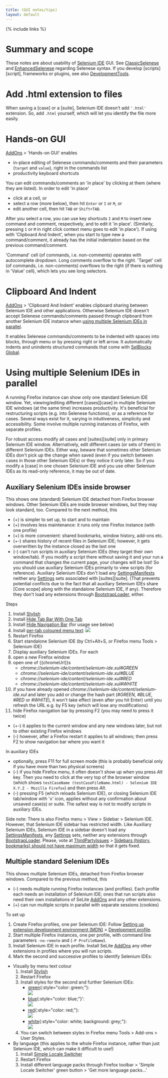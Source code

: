 ```yaml
---
title: (GUI notes/tips)
layout: default
---
```

{% include links %}

# Summary and scope
These notes are about usability of [Selenium IDE](http://seleniumhq.org/projects/ide) GUI. See [ClassicSelenese](ClassicSelenese) and [EnhancedSelenese](EnhancedSelenese) regarding Selenese syntax. If you develop [scripts][script], frameworks or plugins, see also [DevelopmentTools](DevelopmentTools).

# Add .html extension to files
When saving a [case] or a [suite], Selenium IDE doesn't add `'.html'` extension. So, add `.html` yourself, which will let you identify the file more easily.

# Hands-on GUI
[AddOns](AddOns) > 'Hands-on GUI' enables

* in-place editing of Selenese commands/comments and their parameters (`target` and `value`), right in the commands list
* productivity keyboard shortcuts

You can edit commands/comments an 'in place' by clicking at them (where they are listed). In order to edit 'in place'

* click at a cell, or
* select a row (more below), then hit `Enter` or `I` or `M`, or
* edit another cell, then hit `TAB` or `Shift+TAB`.

After you select a row, you can use key shortcuts `I` and `M` to insert new command and comment, respectively, and to edit it 'in place'. (Similarly, pressing `I` or `M` in right click context menu goes to edit 'in place'). If using with 'Clipboard And Indent', when you start to type new a command/comment, it already has the initial indentation based on the previous command/comment.

'Command' cell (of commands, i.e. non-comments) operates with autocomplete dropdown. Long comments overflow to the right. 'Target' cell (of commands, i.e. non-comments) overflows to the right (if there is nothing in 'Value' cell), which lets you see long selectors.


# Clipboard And Indent
[AddOns](AddOns) > 'Clipboard And Indent' enables clipboard sharing between Selenium IDE and other applications. Otherwise Selenium IDE doesn't accept Selenese commands/comments passed through clipboard from another Selenium IDE instance when [using multiple Selenium IDEs in parallel](#using-multiple-selenium-ides-in-parallel).

It enables Selenese commands/comments to be indented with spaces into blocks, through menu or by pressing right or left arrow. It automatically indents and unindents structured commands that come with [SelBlocks Global](SelBlocksGlobal).

# Using multiple Selenium IDEs in parallel
A running Firefox instance can show only one standard Selenium IDE window. Yet, viewing/editing different [cases][case] in multiple Selenium IDE windows (at the same time) increases productivity. It's beneficial for restructuring scripts (e.g. into Selenese functions), or as a reference for cases. Several ways exist for it, varying in intuitiveness, simplicity and accessibility. Some involve multiple running instances of Firefox, with separate profiles.

For robust access modify all cases and [suites][suite] only in primary Selenium IDE window. Alternatively, edit different cases (or sets of them) in different Selenium IDEs. Either way, beware that sometimes other Selenium IDEs don't pick up the change when saved (even if you switch between cases in those other Selenium IDEs) or they notice it only later. So if you modify a [case] in one chosen Selenium IDE and you use other Selenium IDEs as its read-only reference, it may be out of date.

## Auxiliary Selenium IDEs inside browser
This shows one (standard) Selenium IDE detached from Firefox browser windows. Other Selenium IDEs are inside browser windows, but they may look standard, too. Compared to the next method, this

* (+) is simpler to set up, to start and to maintain
* (+) involves less maintenance: it runs only one Firefox instance (with one profile)
* (+) is more convenient: shared bookmarks, window history, add-ons etc.
* (+-) shares history of recent files in Selenium IDE; however, it gets overwritten by the instance closed as the last one
* (-) can't run scripts in auxiliary Selenium IDEs (they target their own window/tab). If you modify a script there without saving it and your run a command that changes the current page, your changes will be lost! So you should use auxiliary Selenium IDEs primarily to view scripts (for reference). Auxiliary Selenium IDEs don't load any [SettingsManifests](SettingsManifests) neither any [Settings](Settings) sets associated with [suites][suite]. (That prevents potential conflicts due to the fact that all auxiliary Selenium IDEs share [Core scope] along with the standalone Selenium IDE, if any). Therefore they don't load any extensions through [BootstrapLoader](BootstrapLoader), either.

Steps

1. Install [Stylish](https://addons.mozilla.org/en-US/firefox/addon/stylish)
2. Install [Hide Tab Bar With One Tab](https://addons.mozilla.org/en-US/firefox/addon/hide-tab-bar-with-one-tab/)
3. Install [Hide Navigation Bar](https://addons.mozilla.org/en-us/firefox/addon/hide-navigation-bar/) (for usage see below)
4. Install [per-tab coloured menu text](https://userstyles.org/styles/110010/selenium-ide-per-tab-coloured-menu-text):
   <a href="https://df6a.https.cdn.softlayer.net/80DF6A/static.userstyles.org/style_screenshots/110010_after.jpeg?r=1424730593"><img src="https://df6a.https.cdn.softlayer.net/80DF6A/static.userstyles.org/style_screenshot_thumbnails/110010_after.jpeg?r=1424730593"/></a>
5. Restart Firefox
6. Start standalone Selenium IDE (by Ctrl+Alt+S, or Firefox menu Tools > Selenium IDE)
7. Display auxiliary Selenium IDEs. For each
 1. open a new Firefox window
 2. open one of {{chromeUrl}}s
    * _chrome://selenium-ide/content/selenium-ide.xul#GREEN_
    * _chrome://selenium-ide/content/selenium-ide.xul#BLUE_
    * _chrome://selenium-ide/content/selenium-ide.xul#RED_
    * _chrome://selenium-ide/content/selenium-ide.xul#WHITE_
 3. if you have already opened _chrome://selenium-ide/content/selenium-ide.xul_ and later you add or change the hash part (_#GREEN, #BLUE, #RED_ or _#WHITE_), it won't take effect (even after you hit Enter) until you refresh the URL e.g. by F5 key (which will lose any modifications)
 4. hide Firefox navigation bar by pressing F2 (you may need to press it twice)
  * (+-) it applies to the current window and any new windows later, but not to other existing Firefox windows
  * (-) however, after a Firefox restart it applies to all windows; then press F2 to show navigation bar where you want it

In auxiliary IDEs

* optionally, press F11 for full screen mode (this is probably beneficial only if you have more than two physical screens)
* (-) if you hide Firefox menu, it often doesn't show up when you press _Alt_ key. Then you need to click at the very top of the browser window (which shows `testCaseName (testCaseFileName.html) - Selenium IDE X.Y.Z - Mozilla Firefox`) and then press _Alt_.
* (-) pressing F5 (which reloads Selenium IDE), or closing Selenium IDE tab/window with 'x' icon, applies without any confirmation about unsaved case(s) or suite. The safest way is not to modify scripts in auxiliary IDEs.

Side note: There is also Firefox menu > View > Sidebar > Selenium IDE. However, that Selenium IDE sidebar has restricted width. Like Auxiliary Selenium IDEs, Selenium IDE in a sidebar doesn't load any [SettingsManifests](SettingsManifests), any [Settings](Settings) sets, neither any extensions through [BootstrapLoader](BootstrapLoader). Please, vote at [ThirdPartyIssues](ThirdPartyIssues) > [Sidebars (history, bookmarks) should not have maximum width](https://bugzilla.mozilla.org/show_bug.cgi?id=406629) so that it gets fixed.

## Multiple standard Selenium IDEs
This shows multiple Selenium IDEs, detached from Firefox browser windows. Compared to the previous method, this
* (-) needs multiple running Firefox instances (and profiles). Each profile each needs an installation of Selenium IDE; ones that run scripts also need their own installations of SeLite [AddOns](AddOns) and any other extensions.
* (+) can run multiple scripts in parallel with separate sessions (cookies)

To set up

1. Create Firefox profiles, one per Selenium IDE: Follow [Setting up extension development environment (MDN)](https://developer.mozilla.org/en-US/Add-ons/Setting_up_extension_development_environment) > [Development profile](https://developer.mozilla.org/en-US/Add-ons/Setting_up_extension_development_environment#Development_profile).
2. Start multiple Firefox instances, one per profile, with command line parameters `-no-remote` and (`-P ProfileName`).
3. Install Selenium IDE in each profile. Install SeLite [AddOns](AddOns) any other extensions in profiles where you will run scripts.
4. Mark the second and successive profiles to identify Selenium IDEs:
  * Visually by menu text colour
    1. Install [Stylish](https://addons.mozilla.org/en-US/firefox/addon/stylish)
    2. Restart Firefox
    3. Install styles for the second and further Selenium IDEs:
       * [green](https://userstyles.org/styles/109886/selenium-ide-green-menu-text){:style="color: green;"}:<br/><a href='https://df6a.https.cdn.softlayer.net/80DF6A/static.userstyles.org/style_screenshots/109886_after.jpeg?r=1422833554'><img src='https://df6a.https.cdn.softlayer.net/80DF6A/static.userstyles.org/style_screenshot_thumbnails/109886_after.jpeg?r=1422833554' /></a>
       * [blue](https://userstyles.org/styles/110005/selenium-ide-blue-menu-text){:style="color: blue;"}':<br/> <a href='https://df6a.https.cdn.softlayer.net/80DF6A/static.userstyles.org/style_screenshots/110005_after.jpeg?r=1422833463'><img src='https://df6a.https.cdn.softlayer.net/80DF6A/static.userstyles.org/style_screenshot_thumbnails/110005_after.jpeg?r=1422833463' /></a>
       * [red](https://userstyles.org/styles/110006/selenium-ide-red-menu-text){:style="color: red;"}:<br/> <a href='https://df6a.https.cdn.softlayer.net/80DF6A/static.userstyles.org/style_screenshots/110006_after.png?r=1430731358'><img src='https://df6a.https.cdn.softlayer.net/80DF6A/static.userstyles.org/style_screenshot_thumbnails/110006_after.png?r=1430731358' /></a>
       * [white](https://userstyles.org/styles/110620/selenium-ide-white-menu-text){:style="color: white; background: grey;"}:<br/> <a href='https://df6a.https.cdn.softlayer.net/80DF6A/static.userstyles.org/style_screenshots/110620_after.png?r=1430730143'><img src='https://df6a.https.cdn.softlayer.net/80DF6A/static.userstyles.org/style_screenshot_thumbnails/110620_after.png?r=1430730143' /></a>
    4. You can switch between styles in Firefox menu Tools > Add-ons > User Styles.
  * By language (this applies to the whole Firefox instance, rather than just Selenium IDE, which can make it difficult to use!)
    1. Install [Simple Locale Switcher](https://addons.mozilla.org/en-US/firefox/addon/simple-locale-switcher/)
    2. Restart Firefox
    3. Install different language packs through Firefox toolbar > 'Simple Locale Switcher' green button > 'Get more language packs...'
